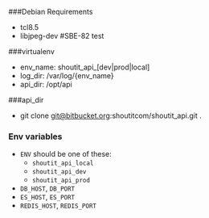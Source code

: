 ###Debian Requirements
* tcl8.5
* libjpeg-dev #SBE-82 test

###virtualenv
* env_name: shoutit_api_[dev|prod|local]
* log_dir: /var/log/{env_name}
* api_dir: /opt/api

###api_dir
* git clone git@bitbucket.org:shoutitcom/shoutit_api.git .


### Env variables

- `ENV` should be one of these:
    - `shoutit_api_local`
    - `shoutit_api_dev`
    - `shoutit_api_prod`
- `DB_HOST`, `DB_PORT`
- `ES_HOST`, `ES_PORT`
- `REDIS_HOST`, `REDIS_PORT`
